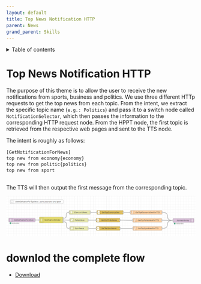 ```yaml
---
layout: default
title: Top News Notification HTTP
parent: News
grand_parent: Skills
---
```


<details close markdown="block">
  <summary>
    Table of contents
  </summary>
  {: .text-delta }
1. TOC
{:toc}
</details>

# Top News Notification HTTP
The purpose of this theme is to allow the user to receive the new notifications from sports, business and politics.
We use three different HTTp requests to get the top news from each topic.
From the intent, we extract the specific topic name (`e.g.: Politics`) and pass it to a switch node called `NotificationSelector`, which then passes the information to the corresponding HTTP request node. From the HPPT node, the first topic is retrieved from the respective web pages and sent to the TTS node.
 
The intent is roughly as follows:
 
```
[GetNotificationForNews]
top new from economy{economy}
top new from politic{politics}
top new from sport
 
```
The TTS will then output the first message from the corresponding topic.


![top_news_notification](../../../assets/top_news_notification.png)

# downlod the complete flow
- [Download](https://github.com/th-koeln-intia/ip-sprachassistent-team4/blob/master/flows/top_news_notification.json)
